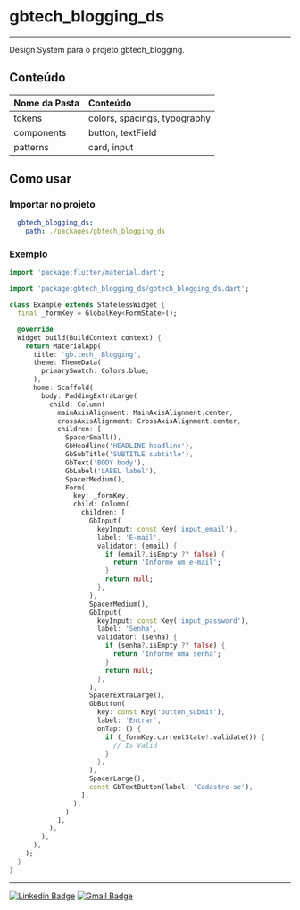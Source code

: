 # gbtech_blogging_ds

---

Design System para o projeto gbtech_blogging.


## Conteúdo

|Nome da Pasta| Conteúdo|
|:--|:--|
|tokens| colors, spacings, typography|
|components| button, textField|
|patterns| card, input |

## Como usar

### Importar no projeto
```yaml
  gbtech_blogging_ds:
    path: ./packages/gbtech_blogging_ds

```

### Exemplo
```dart
import 'package:flutter/material.dart';

import 'package:gbtech_blogging_ds/gbtech_blogging_ds.dart';

class Example extends StatelessWidget {
  final _formKey = GlobalKey<FormState>();

  @override
  Widget build(BuildContext context) {
    return MaterialApp(
      title: 'gb.tech_ Blogging',
      theme: ThemeData(
        primarySwatch: Colors.blue,
      ),
      home: Scaffold(
        body: PaddingExtraLarge(
          child: Column(
            mainAxisAlignment: MainAxisAlignment.center,
            crossAxisAlignment: CrossAxisAlignment.center,
            children: [
              SpacerSmall(),
              GbHeadline('HEADLINE headline'),
              GbSubTitle('SUBTITLE subtitle'),
              GbText('BODY body'),
              GbLabel('LABEL label'),
              SpacerMedium(),
              Form(
                key: _formKey,
                child: Column(
                  children: [
                    GbInput(
                      keyInput: const Key('input_email'),
                      label: 'E-mail',
                      validator: (email) {
                        if (email?.isEmpty ?? false) {
                          return 'Informe um e-mail';
                        }
                        return null;
                      },
                    ),
                    SpacerMedium(),
                    GbInput(
                      keyInput: const Key('input_password'),
                      label: 'Senha',
                      validator: (senha) {
                        if (senha?.isEmpty ?? false) {
                          return 'Informe uma senha';
                        }
                        return null;
                      },
                    ),
                    SpacerExtraLarge(),
                    GbButton(
                      key: const Key('button_submit'),
                      label: 'Entrar',
                      onTap: () {
                        if (_formKey.currentState!.validate()) {
                          // Is Valid
                        }
                      },
                    ),
                    SpacerLarge(),
                    const GbTextButton(label: 'Cadastre-se'),
                  ],
                ),
              )
            ],
          ),
        ),
      ),
    );
  }
}
```

---

[![Linkedin Badge](https://img.shields.io/badge/-LinkedIn-blue?style=flat-square&logo=Linkedin&logoColor=white&link=https://www.linkedin.com/in/gladisonribeirodasilva)](https://www.linkedin.com/in/gladisonribeirodasilva) [![Gmail Badge](https://img.shields.io/badge/Gmail-D14836?style=flat-square&logo=gmail&logoColor=white&link=mailto:gladison.ti@gmail.com)](mailto:gladison.ti@gmail.com)